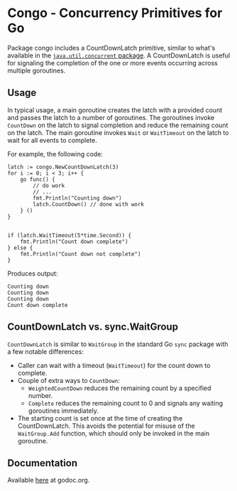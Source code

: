 # Congo - Concurrency Primitives for Go

Package congo includes a CountDownLatch primitive, similar to what's available in the [`java.util.concurrent` package](https://docs.oracle.com/javase/9/docs/api/java/util/concurrent/CountDownLatch.html). A CountDownLatch is useful for signaling the completion of the one or more events occurring across multiple goroutines.

## Usage

In typical usage, a main goroutine creates the latch with a provided count and passes the latch to a number of goroutines. The goroutines invoke `CountDown` on the latch to signal completion and reduce the remaining count on the latch. The main goroutine invokes `Wait` or `WaitTimeout` on the latch to wait for all events to complete.

For example, the following code:

```
latch := congo.NewCountDownLatch(3)
for i := 0; i < 3; i++ {
	go func() {
		// do work
		// ...
		fmt.Println("Counting down")
		latch.CountDown() // done with work
	} ()
}
	
	
if (latch.WaitTimeout(5*time.Second)) {
	fmt.Println("Count down complete")
} else {
	fmt.Println("Count down not complete")
}
```

Produces output:

```
Counting down
Counting down
Counting down
Count down complete
```

## CountDownLatch vs. sync.WaitGroup

`CountDownLatch` is similar to `WaitGroup` in the standard Go `sync` package with a few notable differences:

* Caller can wait with a timeout (`WaitTimeout`) for the count down to complete.
* Couple of extra ways to `CountDown`:
  * `WeightedCountDown` reduces the remaining count by a specified number.
  * `Complete` reduces the remaining count to 0 and signals any waiting goroutines immediately.
* The starting count is set once at the time of creating the CountDownLatch. This avoids the potential for misuse of the `WaitGroup.Add` function, which should only be invoked in the main goroutine.


## Documentation

Available [here](https://godoc.org/github.com/nvn1729/congo) at godoc.org.
